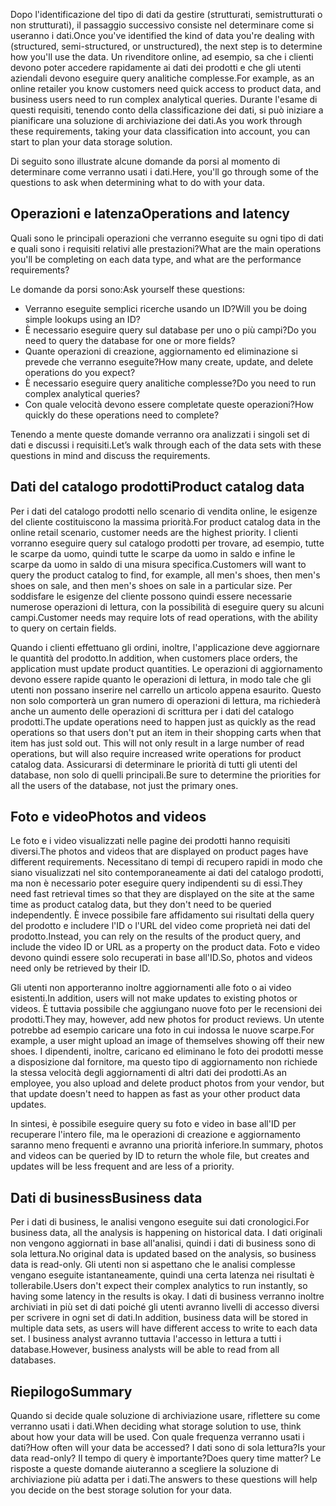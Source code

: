 <span data-ttu-id="37651-101">Dopo l'identificazione del tipo di dati da gestire (strutturati, semistrutturati o non strutturati), il passaggio successivo consiste nel determinare come si useranno i dati.</span><span class="sxs-lookup"><span data-stu-id="37651-101">Once you've identified the kind of data you're dealing with (structured, semi-structured, or unstructured), the next step is to determine how you'll use the data.</span></span> <span data-ttu-id="37651-102">Un rivenditore online, ad esempio, sa che i clienti devono poter accedere rapidamente ai dati dei prodotti e che gli utenti aziendali devono eseguire query analitiche complesse.</span><span class="sxs-lookup"><span data-stu-id="37651-102">For example, as an online retailer you know customers need quick access to product data, and business users need to run complex analytical queries.</span></span> <span data-ttu-id="37651-103">Durante l'esame di questi requisiti, tenendo conto della classificazione dei dati, si può iniziare a pianificare una soluzione di archiviazione dei dati.</span><span class="sxs-lookup"><span data-stu-id="37651-103">As you work through these requirements, taking your data classification into account, you can start to plan your data storage solution.</span></span>

<span data-ttu-id="37651-104">Di seguito sono illustrate alcune domande da porsi al momento di determinare come verranno usati i dati.</span><span class="sxs-lookup"><span data-stu-id="37651-104">Here, you'll go through some of the questions to ask when determining what to do with your data.</span></span>

## <a name="operations-and-latency"></a><span data-ttu-id="37651-105">Operazioni e latenza</span><span class="sxs-lookup"><span data-stu-id="37651-105">Operations and latency</span></span>

<span data-ttu-id="37651-106">Quali sono le principali operazioni che verranno eseguite su ogni tipo di dati e quali sono i requisiti relativi alle prestazioni?</span><span class="sxs-lookup"><span data-stu-id="37651-106">What are the main operations you'll be completing on each data type, and what are the performance requirements?</span></span>

<span data-ttu-id="37651-107">Le domande da porsi sono:</span><span class="sxs-lookup"><span data-stu-id="37651-107">Ask yourself these questions:</span></span>

* <span data-ttu-id="37651-108">Verranno eseguite semplici ricerche usando un ID?</span><span class="sxs-lookup"><span data-stu-id="37651-108">Will you be doing simple lookups using an ID?</span></span>
* <span data-ttu-id="37651-109">È necessario eseguire query sul database per uno o più campi?</span><span class="sxs-lookup"><span data-stu-id="37651-109">Do you need to query the database for one or more fields?</span></span>
* <span data-ttu-id="37651-110">Quante operazioni di creazione, aggiornamento ed eliminazione si prevede che verranno eseguite?</span><span class="sxs-lookup"><span data-stu-id="37651-110">How many create, update, and delete operations do you expect?</span></span>
* <span data-ttu-id="37651-111">È necessario eseguire query analitiche complesse?</span><span class="sxs-lookup"><span data-stu-id="37651-111">Do you need to run complex analytical queries?</span></span>
* <span data-ttu-id="37651-112">Con quale velocità devono essere completate queste operazioni?</span><span class="sxs-lookup"><span data-stu-id="37651-112">How quickly do these operations need to complete?</span></span>

<span data-ttu-id="37651-113">Tenendo a mente queste domande verranno ora analizzati i singoli set di dati e discussi i requisiti.</span><span class="sxs-lookup"><span data-stu-id="37651-113">Let’s walk through each of the data sets with these questions in mind and discuss the requirements.</span></span>

## <a name="product-catalog-data"></a><span data-ttu-id="37651-114">Dati del catalogo prodotti</span><span class="sxs-lookup"><span data-stu-id="37651-114">Product catalog data</span></span>

<span data-ttu-id="37651-115">Per i dati del catalogo prodotti nello scenario di vendita online, le esigenze del cliente costituiscono la massima priorità.</span><span class="sxs-lookup"><span data-stu-id="37651-115">For product catalog data in the online retail scenario, customer needs are the highest priority.</span></span> <span data-ttu-id="37651-116">I clienti vorranno eseguire query sul catalogo prodotti per trovare, ad esempio, tutte le scarpe da uomo, quindi tutte le scarpe da uomo in saldo e infine le scarpe da uomo in saldo di una misura specifica.</span><span class="sxs-lookup"><span data-stu-id="37651-116">Customers will want to query the product catalog to find, for example, all men's shoes, then men's shoes on sale, and then men's shoes on sale in a particular size.</span></span> <span data-ttu-id="37651-117">Per soddisfare le esigenze del cliente possono quindi essere necessarie numerose operazioni di lettura, con la possibilità di eseguire query su alcuni campi.</span><span class="sxs-lookup"><span data-stu-id="37651-117">Customer needs may require lots of read operations, with the ability to query on certain fields.</span></span>

<span data-ttu-id="37651-118">Quando i clienti effettuano gli ordini, inoltre, l'applicazione deve aggiornare le quantità del prodotto.</span><span class="sxs-lookup"><span data-stu-id="37651-118">In addition, when customers place orders, the application must update product quantities.</span></span> <span data-ttu-id="37651-119">Le operazioni di aggiornamento devono essere rapide quanto le operazioni di lettura, in modo tale che gli utenti non possano inserire nel carrello un articolo appena esaurito. Questo non solo comporterà un gran numero di operazioni di lettura, ma richiederà anche un aumento delle operazioni di scrittura per i dati del catalogo prodotti.</span><span class="sxs-lookup"><span data-stu-id="37651-119">The update operations need to happen just as quickly as the read operations so that users don't put an item in their shopping carts when that item has just sold out. This will not only result in a large number of read operations, but will also require increased write operations for product catalog data.</span></span> <span data-ttu-id="37651-120">Assicurarsi di determinare le priorità di tutti gli utenti del database, non solo di quelli principali.</span><span class="sxs-lookup"><span data-stu-id="37651-120">Be sure to determine the priorities for all the users of the database, not just the primary ones.</span></span>

## <a name="photos-and-videos"></a><span data-ttu-id="37651-121">Foto e video</span><span class="sxs-lookup"><span data-stu-id="37651-121">Photos and videos</span></span>

<span data-ttu-id="37651-122">Le foto e i video visualizzati nelle pagine dei prodotti hanno requisiti diversi.</span><span class="sxs-lookup"><span data-stu-id="37651-122">The photos and videos that are displayed on product pages have different requirements.</span></span> <span data-ttu-id="37651-123">Necessitano di tempi di recupero rapidi in modo che siano visualizzati nel sito contemporaneamente ai dati del catalogo prodotti, ma non è necessario poter eseguire query indipendenti su di essi.</span><span class="sxs-lookup"><span data-stu-id="37651-123">They need fast retrieval times so that they are displayed on the site at the same time as product catalog data, but they don't need to be queried independently.</span></span> <span data-ttu-id="37651-124">È invece possibile fare affidamento sui risultati della query del prodotto e includere l'ID o l'URL del video come proprietà nei dati del prodotto.</span><span class="sxs-lookup"><span data-stu-id="37651-124">Instead, you can rely on the results of the product query, and include the video ID or URL as a property on the product data.</span></span> <span data-ttu-id="37651-125">Foto e video devono quindi essere solo recuperati in base all'ID.</span><span class="sxs-lookup"><span data-stu-id="37651-125">So, photos and videos need only be retrieved by their ID.</span></span>

<span data-ttu-id="37651-126">Gli utenti non apporteranno inoltre aggiornamenti alle foto o ai video esistenti.</span><span class="sxs-lookup"><span data-stu-id="37651-126">In addition, users will not make updates to existing photos or videos.</span></span> <span data-ttu-id="37651-127">È tuttavia possibile che aggiungano nuove foto per le recensioni dei prodotti.</span><span class="sxs-lookup"><span data-stu-id="37651-127">They may, however, add new photos for product reviews.</span></span> <span data-ttu-id="37651-128">Un utente potrebbe ad esempio caricare una foto in cui indossa le nuove scarpe.</span><span class="sxs-lookup"><span data-stu-id="37651-128">For example, a user might upload an image of themselves showing off their new shoes.</span></span> <span data-ttu-id="37651-129">I dipendenti, inoltre, caricano ed eliminano le foto dei prodotti messe a disposizione dal fornitore, ma questo tipo di aggiornamento non richiede la stessa velocità degli aggiornamenti di altri dati dei prodotti.</span><span class="sxs-lookup"><span data-stu-id="37651-129">As an employee, you also upload and delete product photos from your vendor, but that update doesn't need to happen as fast as your other product data updates.</span></span> 

<span data-ttu-id="37651-130">In sintesi, è possibile eseguire query su foto e video in base all'ID per recuperare l'intero file, ma le operazioni di creazione e aggiornamento saranno meno frequenti e avranno una priorità inferiore.</span><span class="sxs-lookup"><span data-stu-id="37651-130">In summary, photos and videos can be queried by ID to return the whole file, but creates and updates will be less frequent and are less of a priority.</span></span>  

## <a name="business-data"></a><span data-ttu-id="37651-131">Dati di business</span><span class="sxs-lookup"><span data-stu-id="37651-131">Business data</span></span>

<span data-ttu-id="37651-132">Per i dati di business, le analisi vengono eseguite sui dati cronologici.</span><span class="sxs-lookup"><span data-stu-id="37651-132">For business data, all the analysis is happening on historical data.</span></span> <span data-ttu-id="37651-133">I dati originali non vengono aggiornati in base all'analisi, quindi i dati di business sono di sola lettura.</span><span class="sxs-lookup"><span data-stu-id="37651-133">No original data is updated based on the analysis, so business data is read-only.</span></span> <span data-ttu-id="37651-134">Gli utenti non si aspettano che le analisi complesse vengano eseguite istantaneamente, quindi una certa latenza nei risultati è tollerabile.</span><span class="sxs-lookup"><span data-stu-id="37651-134">Users don't expect their complex analytics to run instantly, so having some latency in the results is okay.</span></span> <span data-ttu-id="37651-135">I dati di business verranno inoltre archiviati in più set di dati poiché gli utenti avranno livelli di accesso diversi per scrivere in ogni set di dati.</span><span class="sxs-lookup"><span data-stu-id="37651-135">In addition, business data will be stored in multiple data sets, as users will have different access to write to each data set.</span></span> <span data-ttu-id="37651-136">I business analyst avranno tuttavia l'accesso in lettura a tutti i database.</span><span class="sxs-lookup"><span data-stu-id="37651-136">However, business analysts will be able to read from all databases.</span></span>

## <a name="summary"></a><span data-ttu-id="37651-137">Riepilogo</span><span class="sxs-lookup"><span data-stu-id="37651-137">Summary</span></span>

<span data-ttu-id="37651-138">Quando si decide quale soluzione di archiviazione usare, riflettere su come verranno usati i dati.</span><span class="sxs-lookup"><span data-stu-id="37651-138">When deciding what storage solution to use, think about how your data will be used.</span></span> <span data-ttu-id="37651-139">Con quale frequenza verranno usati i dati?</span><span class="sxs-lookup"><span data-stu-id="37651-139">How often will your data be accessed?</span></span> <span data-ttu-id="37651-140">I dati sono di sola lettura?</span><span class="sxs-lookup"><span data-stu-id="37651-140">Is your data read-only?</span></span> <span data-ttu-id="37651-141">Il tempo di query è importante?</span><span class="sxs-lookup"><span data-stu-id="37651-141">Does query time matter?</span></span> <span data-ttu-id="37651-142">Le risposte a queste domande aiuteranno a scegliere la soluzione di archiviazione più adatta per i dati.</span><span class="sxs-lookup"><span data-stu-id="37651-142">The answers to these questions will help you decide on the best storage solution for your data.</span></span>